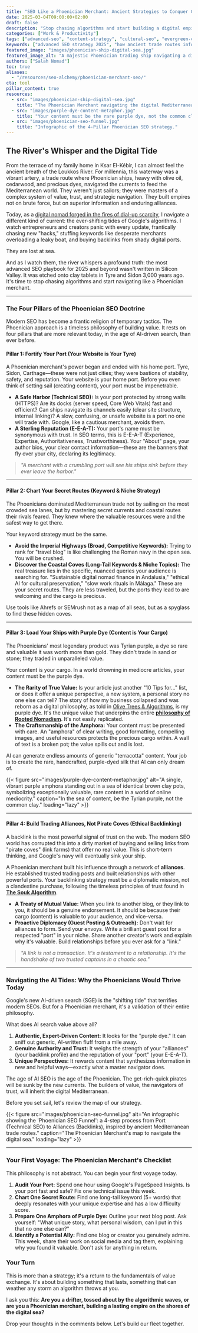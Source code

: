 ```yaml
---
title: "SEO Like a Phoenician Merchant: Ancient Strategies to Conquer Google's Shifting Tides"
date: 2025-03-04T09:00:00+02:00
draft: false
description: "Stop chasing algorithms and start building a digital empire. Discover how ancient Phoenician trade secrets can revolutionize your SEO strategy for the AI era."
categories: ["Work & Productivity"]
tags: ["advanced-seo", "content-strategy", "cultural-seo", "evergreen-content", "phoenician-wisdom", "ai-seo"]
keywords: ["advanced SEO strategy 2025", "how ancient trade routes inform modern SEO", "cultural SEO", "ranking in Google's AI-driven SERPs", "building online authority", "timeless SEO principles"]
featured_image: "images/phoenician-ship-digital-sea.jpg"
featured_image_alt: "A majestic Phoenician trading ship navigating a digital sea of data streams, its sails catching the light of a Google-shaped constellation, symbolizing ancient wisdom guiding modern SEO."
authors: ["Salah Nomad"]
toc: true
aliases:
  - "/resources/seo-alchemy/phoenician-merchant-seo/"
cta: tool
pillar_content: true
resources:
  - src: "images/phoenician-ship-digital-sea.jpg"
    title: "The Phoenician Merchant navigating the digital Mediterranean."
  - src: "images/purple-dye-content-metaphor.jpg"
    title: "Your content must be the rare purple dye, not the common clay."
  - src: "images/phoenician-seo-funnel.jpg"
    title: "Infographic of the 4-Pillar Phoenician SEO strategy."
---
```


## The River's Whisper and the Digital Tide

From the terrace of my family home in Ksar El-Kébir, I can almost feel the ancient breath of the Loukkos River. For millennia, this waterway was a vibrant artery, a trade route where Phoenician ships, heavy with olive oil, cedarwood, and precious dyes, navigated the currents to feed the Mediterranean world. They weren't just sailors; they were masters of a complex system of value, trust, and strategic navigation. They built empires not on brute force, but on superior information and enduring alliances.

Today, as a [digital nomad forged in the fires of dial-up scarcity](/stories-wisdom/cybercafe-digital-scarcity/), I navigate a different kind of current: the ever-shifting tides of Google's algorithms. I watch entrepreneurs and creators panic with every update, frantically chasing new "hacks," stuffing keywords like desperate merchants overloading a leaky boat, and buying backlinks from shady digital ports.

They are lost at sea.

And as I watch them, the river whispers a profound truth: the most advanced SEO playbook for 2025 and beyond wasn't written in Silicon Valley. It was etched onto clay tablets in Tyre and Sidon 3,000 years ago. It's time to stop chasing algorithms and start navigating like a Phoenician merchant.

---

### The Four Pillars of the Phoenician SEO Doctrine

Modern SEO has become a frantic religion of temporary tactics. The Phoenician approach is a timeless philosophy of building value. It rests on four pillars that are more relevant today, in the age of AI-driven search, than ever before.

#### **Pillar 1: Fortify Your Port (Your Website is Your Tyre)**

A Phoenician merchant's power began and ended with his home port. Tyre, Sidon, Carthage—these were not just cities; they were bastions of stability, safety, and reputation. Your website is your home port. Before you even think of setting sail (creating content), your port must be impenetrable.

*   **A Safe Harbor (Technical SEO):** Is your port protected by strong walls (HTTPS)? Are its docks (server speed, Core Web Vitals) fast and efficient? Can ships navigate its channels easily (clear site structure, internal linking)? A slow, confusing, or unsafe website is a port no one will trade with. Google, like a cautious merchant, avoids them.
*   **A Sterling Reputation (E-E-A-T):** Your port's name must be synonymous with trust. In SEO terms, this is E-E-A-T (Experience, Expertise, Authoritativeness, Trustworthiness). Your "About" page, your author bios, your clear contact information—these are the banners that fly over your city, declaring its legitimacy.

> *"A merchant with a crumbling port will see his ships sink before they ever leave the harbor."*

---

#### **Pillar 2: Chart Your Secret Routes (Keyword & Niche Strategy)**

The Phoenicians dominated Mediterranean trade not by sailing on the most crowded sea lanes, but by mastering secret currents and coastal routes their rivals feared. They knew where the valuable resources were and the safest way to get there.

Your keyword strategy must be the same.

*   **Avoid the Imperial Highways (Broad, Competitive Keywords):** Trying to rank for "travel blog" is like challenging the Roman navy in the open sea. You will be crushed.
*   **Discover the Coastal Coves (Long-Tail Keywords & Niche Topics):** The real treasure lies in the specific, nuanced queries your audience is searching for. "Sustainable digital nomad finance in Andalusia," "ethical AI for cultural preservation," "slow work rituals in Málaga." These are your secret routes. They are less traveled, but the ports they lead to are welcoming and the cargo is precious.

Use tools like Ahrefs or SEMrush not as a map of all seas, but as a spyglass to find these hidden coves.

---

#### **Pillar 3: Load Your Ships with Purple Dye (Content is Your Cargo)**

The Phoenicians' most legendary product was Tyrian purple, a dye so rare and valuable it was worth more than gold. They didn't trade in sand or stone; they traded in unparalleled value.

Your content is your cargo. In a world drowning in mediocre articles, your content must be the purple dye.

*   **The Rarity of True Value:** Is your article just another "10 Tips for..." list, or does it offer a unique perspective, a new system, a personal story no one else can tell? The story of how my business collapsed and was reborn as a digital philosophy, as told in [Olive Trees & Algorithms](/stories-wisdom/olive-trees-and-algorithms/), is my purple dye. It's the unique value that underpins the entire **[philosophy of Rooted Nomadism](/stories-wisdom/rooted-nomadism-philosophy/)**. It's not easily replicated.
*   **The Craftsmanship of the Amphora:** Your content must be presented with care. An "amphora" of clear writing, good formatting, compelling images, and useful resources protects the precious cargo within. A wall of text is a broken pot; the value spills out and is lost.

AI can generate endless amounts of generic "terracotta" content. Your job is to create the rare, handcrafted, purple-dyed silk that AI can only dream of.

{{< figure src="images/purple-dye-content-metaphor.jpg" alt="A single, vibrant purple amphora standing out in a sea of identical brown clay pots, symbolizing exceptionally valuable, rare content in a world of online mediocrity." caption="In the sea of content, be the Tyrian purple, not the common clay." loading="lazy" >}}

---

#### **Pillar 4: Build Trading Alliances, Not Pirate Coves (Ethical Backlinking)**

A backlink is the most powerful signal of trust on the web. The modern SEO world has corrupted this into a dirty market of buying and selling links from "pirate coves" (link farms) that offer no real value. This is short-term thinking, and Google's navy will eventually sink your ship.

A Phoenician merchant built his influence through a network of **alliances**. He established trusted trading posts and built relationships with other powerful ports. Your backlinking strategy must be a diplomatic mission, not a clandestine purchase, following the timeless principles of trust found in [**The Souk Algorithm**](/work-productivity/souk-algorithm/).

*   **A Treaty of Mutual Value:** When you link to another blog, or they link to you, it should be a genuine endorsement. It should be because their cargo (content) is valuable to your audience, and vice-versa.
*   **Proactive Diplomacy (Guest Posting & Outreach):** Don't wait for alliances to form. Send your envoys. Write a brilliant guest post for a respected "port" in your niche. Share another creator's work and explain why it's valuable. Build relationships before you ever ask for a "link."

> *"A link is not a transaction. It's a testament to a relationship. It's the handshake of two trusted captains in a chaotic sea."*

---

### **Navigating the AI Tides: Why the Phoenicians Would Thrive Today**

Google's new AI-driven search (SGE) is the "shifting tide" that terrifies modern SEOs. But for a Phoenician merchant, it's a validation of their entire philosophy.

What does AI search value above all?
1.  **Authentic, Expert-Driven Content:** It looks for the "purple dye." It can sniff out generic, AI-written fluff from a mile away.
2.  **Genuine Authority and Trust:** It weighs the strength of your "alliances" (your backlink profile) and the reputation of your "port" (your E-E-A-T).
3.  **Unique Perspectives:** It rewards content that synthesizes information in new and helpful ways—exactly what a master navigator does.

The age of AI SEO is the age of the Phoenician. The get-rich-quick pirates will be sunk by the new currents. The builders of value, the navigators of trust, will inherit the digital Mediterranean.

Before you set sail, let's review the map of our strategy.

{{< figure src="images/phoenician-seo-funnel.jpg" alt="An infographic showing the 'Phoenician SEO Funnel': a 4-step process from Port (Technical SEO) to Alliances (Backlinks), inspired by ancient Mediterranean trade routes." caption="The Phoenician Merchant's map to navigate the digital sea." loading="lazy" >}}

---

### **Your First Voyage: The Phoenician Merchant's Checklist**

This philosophy is not abstract. You can begin your first voyage today.

1.  **Audit Your Port:** Spend one hour using Google's PageSpeed Insights. Is your port fast and safe? Fix one technical issue this week.
2.  **Chart One Secret Route:** Find one long-tail keyword (5+ words) that deeply resonates with your unique expertise and has a low difficulty score.
3.  **Prepare One Amphora of Purple Dye:** Outline your next blog post. Ask yourself: "What unique story, what personal wisdom, can I put in this that no one else can?"
4.  **Identify a Potential Ally:** Find one blog or creator you genuinely admire. This week, share their work on social media and tag them, explaining why you found it valuable. Don't ask for anything in return.

### Your Turn

This is more than a strategy; it's a return to the fundamentals of value exchange. It's about building something that lasts, something that can weather any storm an algorithm throws at you.

I ask you this: **Are you a drifter, tossed about by the algorithmic waves, or are you a Phoenician merchant, building a lasting empire on the shores of the digital sea?**

Drop your thoughts in the comments below. Let's build our fleet together.